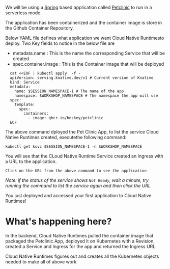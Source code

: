 We will be using a [Spring](https://spring.io/) based application called [Petclinic](https://github.com/spring-projects/spring-petclinic) to run in a serverless mode.

The application has been containerized and the container image is store in the Github Container Repository.

Below YAML file defines what application we want Cloud Native Runtimesto deploy.
Two Key fields to notice in the below file are

- metadata.name : This is the name the corresponding Service that will be created
- spec.container.image : This is the Container image that will be deployed 


```execute
  cat <<EOF | kubectl apply  -f -
  apiVersion: serving.knative.dev/v1 # Current version of Knative
  kind: Service
  metadata:
    name: $SESSION_NAMESPACE-1 # The name of the app
    namespace: $WORKSHOP_NAMESPACE # The namespace the app will use
  spec:
    template:
      spec:
        containers:
          - image: ghcr.io/boskey/petclinic
  EOF
```
The above command dployed the Pet Clinic App, to list the service Cloud Native Runtimes created, executethe following command:

```execute
kubectl get ksvc $SESSION_NAMESPACE-1 -n $WORKSHOP_NAMESPACE
```
You will see that the CLoud Native Runtime Service created an Ingress with a URL to the application.

```
Click on the URL from the above command to see the application
```
*Note: if the status of the service shows `Not Ready`, wait a minute, try running the command to list the service again and then click the URL*

You just deployed and accessed your first application to Cloud Native Runtimes!

# What's happening here?

In the backend, Cloud Native Runtimes pulled the container image that packaged the Petclinic App, deployed it on Kubernetes with a Revision, created a Service and Ingress for the app and returned the Ingress URL. 

Cloud Native Runtimes figures out and creates all the Kubernetes objects needed to make all of above work.